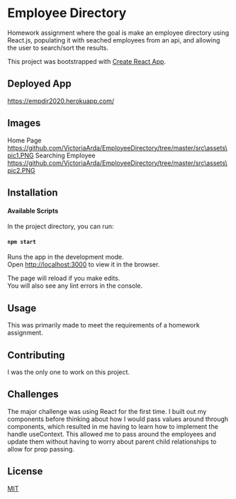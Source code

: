 # Employee Directory
Homework assignment where the goal is make an employee directory using React.js, populating it with seached employees from an api, and allowing the user to search/sort the results.


This project was bootstrapped with [Create React App](https://github.com/facebook/create-react-app).

## Deployed App
https://empdir2020.herokuapp.com/

## Images
Home Page
https://github.com/VictoriaArda/EmployeeDirectory/tree/master/src\assets\pic1.PNG
Searching Employee
https://github.com/VictoriaArda/EmployeeDirectory/tree/master/src\assets\pic2.PNG

## Installation
#### Available Scripts

In the project directory, you can run:

#### `npm start`

Runs the app in the development mode.<br />
Open [http://localhost:3000](http://localhost:3000) to view it in the browser.

The page will reload if you make edits.<br />
You will also see any lint errors in the console.

## Usage 
This was primarily made to meet the requirements of a homework assignment. 


## Contributing 
I was the only one to work on this project.

## Challenges
The major challenge was using React for the first time. I built out my components before thinking about how I would pass values around through components, which resulted in me having to learn how to implement the handle useContext. This allowed me to pass around the employees and update them without having to worry about parent child relationships to allow for prop passing.

## License
[MIT](https://choosealicense.com/licenses/mit/)